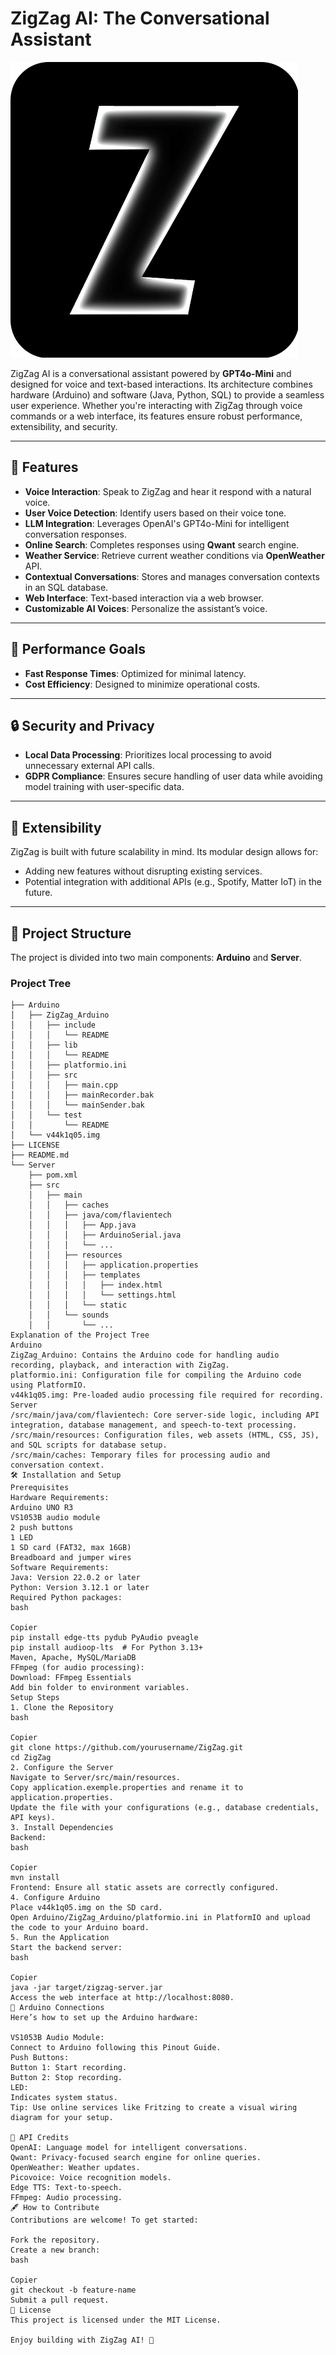 # ZigZag AI: The Conversational Assistant

![ZigZag Logo](Server/src/main/resources/static/img/ZigZagLogo.png)

ZigZag AI is a conversational assistant powered by **GPT4o-Mini** and designed for voice and text-based interactions. Its architecture combines hardware (Arduino) and software (Java, Python, SQL) to provide a seamless user experience. Whether you're interacting with ZigZag through voice commands or a web interface, its features ensure robust performance, extensibility, and security.

---

## 🌟 Features

- **Voice Interaction**: Speak to ZigZag and hear it respond with a natural voice.
- **User Voice Detection**: Identify users based on their voice tone.
- **LLM Integration**: Leverages OpenAI's GPT4o-Mini for intelligent conversation responses.
- **Online Search**: Completes responses using **Qwant** search engine.
- **Weather Service**: Retrieve current weather conditions via **OpenWeather** API.
- **Contextual Conversations**: Stores and manages conversation contexts in an SQL database.
- **Web Interface**: Text-based interaction via a web browser.
- **Customizable AI Voices**: Personalize the assistant’s voice.

---

## 🚀 Performance Goals

- **Fast Response Times**: Optimized for minimal latency.
- **Cost Efficiency**: Designed to minimize operational costs.

---

## 🔒 Security and Privacy

- **Local Data Processing**: Prioritizes local processing to avoid unnecessary external API calls.
- **GDPR Compliance**: Ensures secure handling of user data while avoiding model training with user-specific data.

---

## 🔧 Extensibility

ZigZag is built with future scalability in mind. Its modular design allows for:

- Adding new features without disrupting existing services.
- Potential integration with additional APIs (e.g., Spotify, Matter IoT) in the future.

---

## 📂 Project Structure

The project is divided into two main components: **Arduino** and **Server**.

### Project Tree

```plaintext
├── Arduino
│   ├── ZigZag_Arduino
│   │   ├── include
│   │   │   └── README
│   │   ├── lib
│   │   │   └── README
│   │   ├── platformio.ini
│   │   ├── src
│   │   │   ├── main.cpp
│   │   │   ├── mainRecorder.bak
│   │   │   └── mainSender.bak
│   │   └── test
│   │       └── README
│   └── v44k1q05.img
├── LICENSE
├── README.md
└── Server
    ├── pom.xml
    ├── src
    │   ├── main
    │   │   ├── caches
    │   │   ├── java/com/flavientech
    │   │   │   ├── App.java
    │   │   │   ├── ArduinoSerial.java
    │   │   │   └── ...
    │   │   ├── resources
    │   │   │   ├── application.properties
    │   │   │   ├── templates
    │   │   │   │   ├── index.html
    │   │   │   │   └── settings.html
    │   │   │   └── static
    │   │   └── sounds
    │   │       └── ...
Explanation of the Project Tree
Arduino
ZigZag_Arduino: Contains the Arduino code for handling audio recording, playback, and interaction with ZigZag.
platformio.ini: Configuration file for compiling the Arduino code using PlatformIO.
v44k1q05.img: Pre-loaded audio processing file required for recording.
Server
/src/main/java/com/flavientech: Core server-side logic, including API integration, database management, and speech-to-text processing.
/src/main/resources: Configuration files, web assets (HTML, CSS, JS), and SQL scripts for database setup.
/src/main/caches: Temporary files for processing audio and conversation context.
🛠️ Installation and Setup
Prerequisites
Hardware Requirements:
Arduino UNO R3
VS1053B audio module
2 push buttons
1 LED
1 SD card (FAT32, max 16GB)
Breadboard and jumper wires
Software Requirements:
Java: Version 22.0.2 or later
Python: Version 3.12.1 or later
Required Python packages:
bash

Copier
pip install edge-tts pydub PyAudio pveagle
pip install audioop-lts  # For Python 3.13+
Maven, Apache, MySQL/MariaDB
FFmpeg (for audio processing):
Download: FFmpeg Essentials
Add bin folder to environment variables.
Setup Steps
1. Clone the Repository
bash

Copier
git clone https://github.com/yourusername/ZigZag.git
cd ZigZag
2. Configure the Server
Navigate to Server/src/main/resources.
Copy application.exemple.properties and rename it to application.properties.
Update the file with your configurations (e.g., database credentials, API keys).
3. Install Dependencies
Backend:
bash

Copier
mvn install
Frontend: Ensure all static assets are correctly configured.
4. Configure Arduino
Place v44k1q05.img on the SD card.
Open Arduino/ZigZag_Arduino/platformio.ini in PlatformIO and upload the code to your Arduino board.
5. Run the Application
Start the backend server:
bash

Copier
java -jar target/zigzag-server.jar
Access the web interface at http://localhost:8080.
🤖 Arduino Connections
Here’s how to set up the Arduino hardware:

VS1053B Audio Module:
Connect to Arduino following this Pinout Guide.
Push Buttons:
Button 1: Start recording.
Button 2: Stop recording.
LED:
Indicates system status.
Tip: Use online services like Fritzing to create a visual wiring diagram for your setup.

📜 API Credits
OpenAI: Language model for intelligent conversations.
Qwant: Privacy-focused search engine for online queries.
OpenWeather: Weather updates.
Picovoice: Voice recognition models.
Edge TTS: Text-to-speech.
FFmpeg: Audio processing.
🖋️ How to Contribute
Contributions are welcome! To get started:

Fork the repository.
Create a new branch:
bash

Copier
git checkout -b feature-name
Submit a pull request.
📜 License
This project is licensed under the MIT License.

Enjoy building with ZigZag AI! 🚀

